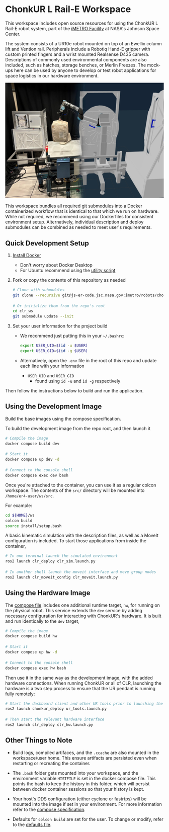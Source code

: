# ChonkUR L Rail-E Workspace

This workspace includes open source resources for using the ChonkUR L Rail-E robot system,
part of the [iMETRO Facility](https://ntrs.nasa.gov/citations/20240013956) at NASA's Johnson Space Center.

The system consists of a UR10e robot mounted on top of an Ewellix column lift and Vention rail.
Peripherals include a Robotiq Hand-E gripper with custom printed fingers and a wrist mounted Realsense D435 camera.
Descriptions of commonly used environmental components are also included, such as hatches, storage benches, or Merlin Freezes.
The mock-ups here can be used by anyone to develop or test robot applications for space logistics in our hardware environment.

![alt text](./docs/imetro_sim_real.png "iMETRO Environment and Simulation")

This workspace bundles all required git submodules into a Docker containerized workflow that is identical to that which we run on hardware.
While not required, we recommend using our Dockerfiles for consistent environment setup.
Alternatively, individual description and deploy submodules can be combined as needed to meet user's requirements.

## Quick Development Setup

1) [Install Docker](https://docs.docker.com/engine/install/ubuntu/)
    - Don't worry about Docker Desktop
    - For Ubuntu recommend using the [utility script](https://docs.docker.com/engine/install/ubuntu/#install-using-the-convenience-script)
2) Fork or copy the contents of this repository as needed

    ```bash
    # Clone with submodules
    git clone --recursive git@js-er-code.jsc.nasa.gov:imetro/robots/chonkur-l-rail-e/clr_ws.git

    # Or initialize them from the repo's root
    cd clr_ws
    git submodule update --init
    ```

3) Set your user information for the project build
    - We recommend just putting this in your `~/.bashrc`:

      ```bash
      export USER_UID=$(id -u $USER)
      export USER_GID=$(id -g $USER)
      ```

    - Alternatively, open the `.env` file in the root of this repo and update each line with your information
        - `USER_UID` and `USER_GID`
            - found using `id -u` and `id -g` respectively

Then follow the instructions below to build and run the application.

## Using the Development Image

Build the base images using the compose specification.

To build the development image from the repo root, and then launch it

```bash
# Compile the image
docker compose build dev

# Start it
docker compose up dev -d

# Connect to the console shell
docker compose exec dev bash
```

Once you're attached to the container, you can use it as a regular colcon workspace.
The contents of the `src/` directory will be mounted into `/home/er4-user/ws/src`.

For example:

```bash
cd ${HOME}/ws
colcon build
source install/setup.bash
```

A basic kinematic simulation with the description files, as well as a MoveIt configuration is included.
To start those applications from inside the container,

```bash
# In one terminal launch the simulated environment
ros2 launch clr_deploy clr_sim.launch.py

# In another shell launch the moveit interface and move group nodes
ros2 launch clr_moveit_config clr_moveit.launch.py
```

## Using the Hardware Image

The [compose file](docker-compose.yml) includes one additional runtime target, `hw`, for running on the physical robot.
This service extends the `dev` service by adding necessary configuration for interacting with ChonkUR's hardware.
It is built and run identically to the `dev` target,

```bash
# Compile the image
docker compose build hw

# Start it
docker compose up hw -d

# Connect to the console shell
docker compose exec hw bash
```

Then use it in the same way as the development image, with the added hardware connections.
When running ChonkUR or all of CLR, launching the hardware is a two step process to ensure that the UR pendant is running fully remotely:

```bash
# Start the dashboard client and other UR tools prior to launching the ROS 2 HW drivers
ros2 launch chonkur_deploy ur_tools.launch.py

# Then start the relevant hardware interface
ros2 launch clr_deploy clr_hw.launch.py
```

## Other Things to Note

- Build logs, compiled artifaces, and the `.ccache` are also mounted in the workspace/user home.
This ensure artifacts are persisted even when restarting or recreating the container.

- The `.bash` folder gets mounted into your workspace, and the environment variable `HISTFILE` is set in the docker compose file.
This points the bash to keep the history in this folder, which will persist between docker container sessions so that your history is kept.

- Your host's DDS configuration (either cyclone or fastrtps) will be mounted into the image if set in your environment.
For more information refer to the [compose specification](docker-compose.yaml).

- Defaults for `colcon build` are set for the user. To change or modify, refer to the [defaults file](config/colcon-defaults.yaml).
